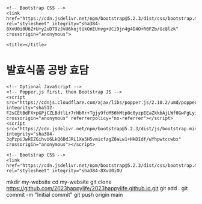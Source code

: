 <!doctype html>
<html lang="KR">
  <head>
    <!-- Required meta tags -->
    <meta charset="utf-8">
    <meta name="viewport" content="width=device-width, initial-scale=1, shrink-to-fit=no">

    <!-- Bootstrap CSS -->
    <link href="https://cdn.jsdelivr.net/npm/bootstrap@5.2.3/dist/css/bootstrap.min.css" rel="stylesheet" integrity="sha384-8XvU0i0U6Z+U+y2uD79zJvU6kojtUkOnEUnvg+UCi9jn4g4D4O+R0FZb/Gc8lzk" crossorigin="anonymous">

    <title></title>
  </head>
  <body>
    <h1>발효식품 공방 효담</h1>

    <!-- Optional JavaScript -->
    <!-- Popper.js first, then Bootstrap JS -->
    <script src="https://cdnjs.cloudflare.com/ajax/libs/popper.js/2.10.2/umd/popper.min.js" integrity="sha512-F2sCEtBdFX+pGPjCZLBdtlLr7rHbRr+Tgjy9fcM56hMtp0c0yzpEEaZkkbAjLWf0GwFgLyiEs2QyntP9C66W8w==" crossorigin="anonymous" referrerpolicy="no-referrer"></script>
    <script src="https://cdn.jsdelivr.net/npm/bootstrap@5.2.3/dist/js/bootstrap.min.js" integrity="sha384-3qPzpUJwHIZGihvU6LkQ6BdJRL1Xe5H5vmicfzgZ8aLw1+HkDIdf/wYhpwtccwbx" crossorigin="anonymous"></script>
  </body>
</html>
<!doctype html>
<html lang="en">
  <head>
    <!-- Required meta tags -->
    <meta charset="utf-8">
    <meta name="viewport" content="width=device-width, initial-scale=1, shrink-to-fit=no">

    <!-- Bootstrap CSS -->
    <link href="https://cdn.jsdelivr.net/npm/bootstrap@5.2.3/dist/css/bootstrap.min.css" rel="stylesheet" integrity="sha384-8XvU0i0U
mkdir my-website
cd my-website
git clone https://github.com/2023happylife/2023happylife.github.io.git
git add .
git commit -m "Initial commit"
git push origin main
